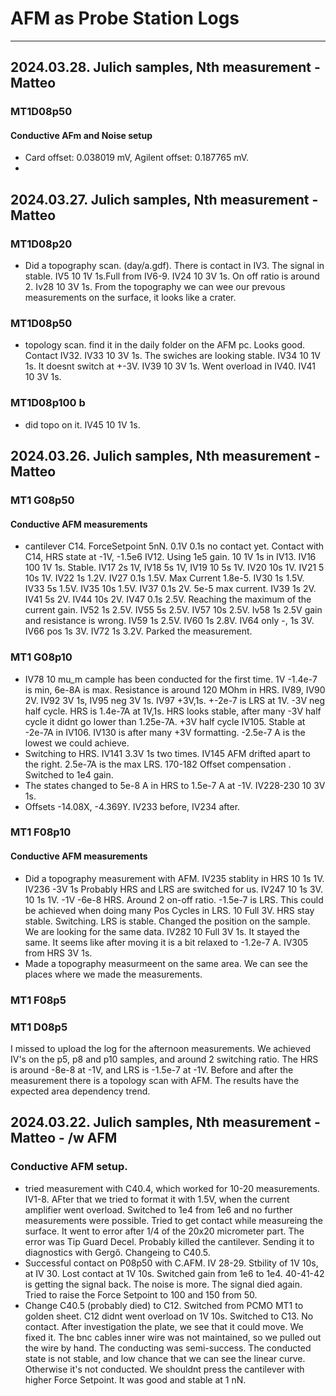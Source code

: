 # AFM as Probe Station Logs

---------------------------------------------
## 2024.03.28. Julich samples, Nth measurement - Matteo
### MT1D08p50
#### Conductive AFm and Noise setup
- Card offset: 0.038019 mV, Agilent offset: 0.187765 mV.
- 

## 2024.03.27. Julich samples, Nth measurement - Matteo
### MT1D08p20
- Did a topography scan. (day/a.gdf). There is contact in IV3. The signal in stable. IV5 10 1V 1s.Full from IV6-9. IV24 10 3V 1s. On off ratio is around 2. Iv28 10 3V 1s. From the topography we can wee our prevous measurements on the surface, it looks like a crater. 
### MT1D08p50
- topology scan. find it in the daily folder on the AFM pc. Looks good. Contact IV32. IV33 10 3V 1s. The swiches are looking stable. IV34 10 1V 1s. It doesnt switch at +-3V. IV39 10 3V 1s. Went overload in IV40. IV41 10 3V 1s. 
### MT1D08p100 b
- did topo on it. IV45 10 1V 1s.

## 2024.03.26. Julich samples, Nth measurement - Matteo

### MT1 G08p50
#### Conductive AFM measurements
- cantilever C14. ForceSetpoint 5nN. 0.1V 0.1s no contact yet. Contact with C14, HRS state at -1V, -1.5e6 IV12. Using 1e5 gain. 10 1V 1s in IV13. IV16 100 1V 1s. Stable. IV17 2s 1V, IV18 5s 1V, IV19 10 5s 1V. IV20 10s 1V. IV21 5 10s 1V. IV22 1s 1.2V. IV27 0.1s 1.5V. Max Current 1.8e-5. IV30 1s 1.5V. IV33 5s 1.5V. IV35 10s 1.5V. IV37 0.1s 2V. 5e-5 max current. IV39 1s 2V. IV41 5s 2V. IV44 10s 2V. IV47 0.1s 2.5V. Reaching the maximum of the current gain. IV52 1s 2.5V. IV55 5s 2.5V. IV57 10s 2.5V. Iv58 1s 2.5V gain and resistance is wrong. IV59 1s 2.5V. IV60 1s 2.8V. IV64 only -, 1s 3V. IV66 pos 1s 3V. IV72 1s 3.2V. Parked the measurement. 
### MT1 G08p10 
- IV78 10 mu_m cample has been conducted for the first time. 1V -1.4e-7 is min, 6e-8A is max. Resistance is around 120 MOhm in HRS. IV89, IV90 2V. IV92 3V 1s, IV95 neg 3V 1s. IV97 +3V,1s. +-2e-7 is LRS at 1V. -3V neg half cycle. HRS  is 1.4e-7A at 1V,1s. HRS looks stable, after many -3V half cycle it didnt go lower than 1.25e-7A. +3V half cycle IV105. Stable at -2e-7A in IV106. IV130 is after many +3V formatting. -2.5e-7 A is the lowest we could achieve.
- Switching to HRS. IV141 3.3V 1s two times. IV145 AFM drifted apart to the right. 2.5e-7A  is the max LRS. 170-182 Offset compensation . Switched to 1e4 gain.
- The states changed to 5e-8 A in HRS to 1.5e-7 A at -1V. IV228-230 10 3V 1s. 
- Offsets -14.08X, -4.369Y. IV233 before, IV234 after.
### MT1 F08p10 
#### Conductive AFM measurements
- Did a topography measurement with AFM. IV235 stablity in HRS 10 1s 1V. IV236 -3V 1s Probably HRS and LRS are switched for us. IV247 10 1s 3V. 10 1s 1V. -1V -6e-8 HRS. Around 2 on-off ratio. -1.5e-7 is LRS. This could be achieved when doing many Pos Cycles in LRS. 10 Full 3V. HRS stay stable. Switching. LRS is stable. Changed the position on the sample. We are looking for the same data. IV282 10 Full 3V 1s. It stayed the same. It seems like after moving it is a bit relaxed to -1.2e-7 A. IV305 from HRS 3V 1s. 
- Made a topography measurmeent on the same area. We can see the places where we made the measurements.

### MT1 F08p5 
### MT1 D08p5 
I missed to upload the log for the afternoon measurements. We achieved IV's on the p5, p8 and p10 samples, and around 2 switching ratio. The HRS is around -8e-8 at -1V, and LRS is -1.5e-7 at -1V.
Before and after the measurement there is a topology scan with AFM. The results have the expected area dependency trend.

## 2024.03.22. Julich samples, Nth measurement - Matteo - /w AFM
### Conductive AFM setup.
- tried measurement with C40.4, which worked for 10-20 measurements. IV1-8. AFter that we tried to format it with 1.5V, when the current amplifier went overload. Switched to 1e4 from 1e6 and no further measurements were possible. Tried to get contact while measureing the surface. It went to error after 1/4 of the 20x20 micrometer part. The error was Tip Guard Decel. Probably killed the cantilever. Sending it to diagnostics with Gergő. Changeing to C40.5.
- Successful contact on P08p50 with C.AFM. IV 28-29. Stbility of 1V 10s, at IV 30. Lost contact at 1V 10s. Switched gain from 1e6 to 1e4. 40-41-42 is getting the signal back. The noise is more. The signal died again. Tried to raise the Force Setpoint to 100 and 150 from 50.
- Change C40.5 (probably died) to C12. Switched from PCMO MT1 to golden sheet. C12 didnt went overload on 1V 10s. Switched to C13. No contact. After investigation the plate, we see that it could move. We fixed it. The bnc cables inner wire was not maintained, so we pulled out the wire by hand. The conducting was semi-success. The conducted state is not stable, and low chance that we can see the linear curve. Otherwise it's not conducted. We shouldnt press the cantilever with higher Force Setpoint. It was good and stable at 1 nN.
